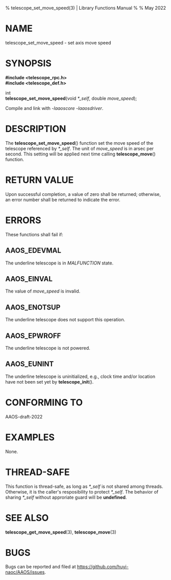 % telescope_set_move_speed(3) | Library Functions Manual
%
% May 2022

NAME
====

telescope_set_move_speed - set axis move speed

SYNOPSIS
========

**#include <telescope_rpc.h>**  
**#include <telescope_def.h>**

int  
**telescope_set_move_speed**(void *\*\_self*, double *move_speed*);

Compile and link with *-laaoscore* *-laaosdriver*.

DESCRIPTION
===========

The **telescope_set_move_speed**() function set the move speed of the telescope referenced by *\*\_self*. The unit of *move_speed* is in arsec per second.  This setting will be applied next time calling **telescope_move**() function. 

RETURN VALUE
============

Upon successful completion, a value of zero shall be returned; otherwise, an error number shall be returned to indicate the error.

ERRORS
======

These functions shall fail if:

AAOS_EDEVMAL
------------

The underline telescope is in *MALFUNCTION* state.

AAOS\_EINVAL
------------

The value of  *move\_speed* is invalid.

AAOS\_ENOTSUP
------------

The underline telescope does not support this operation.

AAOS_EPWROFF
------------

The underline telescope is not powered.

AAOS_EUNINT
-----------

The underline telescope is uninitialized, e.g., clock time and/or location have not been set yet by **telescope_init**().

CONFORMING TO
=============

AAOS-draft-2022

EXAMPLES
========

None.

THREAD-SAFE
===========

This function is thread-safe, as long as *\*\_self* is not shared among threads. Otherwise, it is the caller's resposibility to protect *\*\_self*. The behavior of sharing *\*\_self* without approriate guard will be **undefined**.

SEE ALSO
========

**telescope_get_move_speed**(3), **telescope_move**(3)

BUGS
====

Bugs can be reported and filed at https://github.com/huyi-naoc/AAOS/issues.

